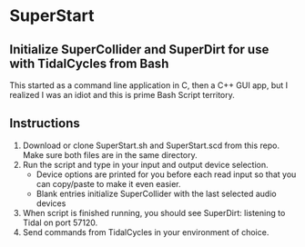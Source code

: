 # SuperStart
## Initialize SuperCollider and SuperDirt for use with TidalCycles from Bash

This started as a command line application in C, then a C++ GUI app, but I realized I was an idiot and this is prime Bash Script territory. 

## Instructions

1. Download or clone SuperStart.sh and SuperStart.scd from this repo. Make sure both files are in the same directory.
2. Run the script and type in your input and output device selection.
    - Device options are printed for you before each read input so that you can copy/paste to make it even easier.
    - Blank entries initialize SuperCollider with the last selected audio devices
3. When script is finished running, you should see SuperDirt: listening to Tidal on port 57120.
4. Send commands from TidalCycles in your environment of choice. 
